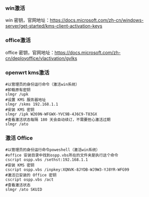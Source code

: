 <!--
 * @Author: findnr
 * @Date: 2024-05-26 06:58:29
 * @LastEditors: findnr
 * @LastEditTime: 2024-05-26 06:58:44
 * @Description: 
-->
### win激活
win 密钥，官网地址：https://docs.microsoft.com/zh-cn/windows-server/get-started/kms-client-activation-keys
### office激活
office 密钥，官网地址：https://docs.microsoft.com/zh-cn/deployoffice/vlactivation/gvlks
### openwrt kms激活
```shell
#以管理员的身份运行命令（激活win系统）
#卸载原有密钥
slmgr /upk
#设置 KMS 服务器地址
slmgr /skms 192.168.1.1
#安装 KMS 密钥
slmgr /ipk W269N-WFGWX-YVC9B-4J6C9-T83GX
#查看激活状态每隔 180 天会自动续订，不需要担心激活过期
slmgr /ato
```
### 激活 Office
```shell
#以管理员的身份运行命令poweshell（激活win系统）
#office 安装目录中找到ospp.vbs所在的文件夹是执行这个命令
cscript ospp.vbs /sethst:192.168.1.1
#安装 KMS 密钥
cscript ospp.vbs /inpkey:XQNVK-8JYDB-WJ9W3-YJ8YR-WFG99
#激活已安装的 Office 密钥
cscript ospp.vbs /act
#查看激活状态
slmgr /ato SKUID
```
